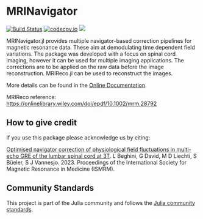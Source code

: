 # MRINavigator
[![Build Status](https://github.com/NordicMRspine/MRINavigator/actions/workflows/CI.yml/badge.svg?branch=main)](https://github.com/NordicMRspine/MRINavigator/actions/workflows/CI.yml?query=branch%3Amain)
[![codecov.io](https://codecov.io/github/NordicMRspine/MRINavigator/coverage.svg?branch=main)](https://codecov.io/githubNordicMRspine//MRINavigator?branch=main)
[![](https://img.shields.io/badge/docs-latest-blue.svg)](https://NordicMRspine.github.io/MRINavigator.jl/dev)


MRINavigator.jl provides multiple navigator-based correction pipelines for magnetic resonance data. These aim at demodulating time dependent field variations. The package was developed with a focus on spinal cord imaging, however it can be used for multiple imaging applications. 
The corrections are to be applied on the raw data before the image reconstruction. MRIReco.jl can be used to reconstruct the images.

More details can be found in the [Online Documentation](https://NordicMRspine.github.io/MRINavigator.jl/dev).

MRIReco reference: https://onlinelibrary.wiley.com/doi/epdf/10.1002/mrm.28792

## How to give credit
If you use this package please acknowledge us by citing:

[Optimised navigator correction of physiological field fluctuations in multi-echo GRE of the lumbar spinal cord at 3T](https://submissions.mirasmart.com/ISMRM2023/Itinerary/PresentationDetail.aspx?evdid=1673). L Beghini, G David, M D Liechti, S Büeler, S J Vannesjo. 2023. Proceedings of the International Society for Magnetic Resonance in Medicine (ISMRM).

## Community Standards
This project is part of the Julia community and follows the [Julia community standards](https://julialang.org/community/standards/). 
